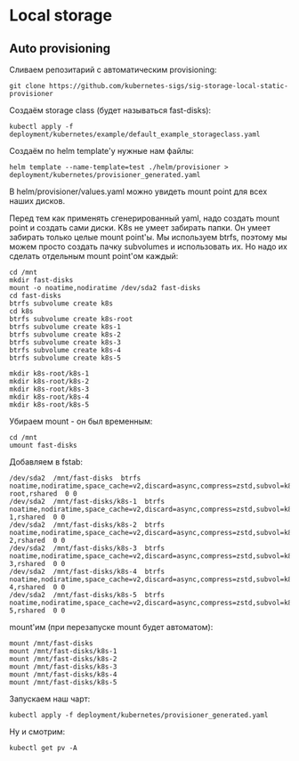 # Local storage

## Auto provisioning

Сливаем репозитарий с автоматическим provisioning:

```
git clone https://github.com/kubernetes-sigs/sig-storage-local-static-provisioner
```

Создаём storage class (будет называться fast-disks):

```
kubectl apply -f deployment/kubernetes/example/default_example_storageclass.yaml
```

Создаём по helm template'у нужные нам файлы:

```
helm template --name-template=test ./helm/provisioner > deployment/kubernetes/provisioner_generated.yaml
```

В helm/provisioner/values.yaml можно увидеть mount point для всех наших дисков.

Перед тем как применять сгенерированный yaml, надо создать mount point и создать сами диски.
K8s не умеет забирать папки. Он умеет забирать только целые mount point'ы.
Мы используем btrfs, поэтому мы можем просто создать пачку subvolumes и использовать их.
Но надо их сделать отдельным mount point'ом каждый:

```
cd /mnt
mkdir fast-disks
mount -o noatime,nodiratime /dev/sda2 fast-disks
cd fast-disks
btrfs subvolume create k8s
cd k8s
btrfs subvolume create k8s-root
btrfs subvolume create k8s-1
btrfs subvolume create k8s-2
btrfs subvolume create k8s-3
btrfs subvolume create k8s-4
btrfs subvolume create k8s-5

mkdir k8s-root/k8s-1
mkdir k8s-root/k8s-2
mkdir k8s-root/k8s-3
mkdir k8s-root/k8s-4
mkdir k8s-root/k8s-5
```

Убираем mount - он был временным:

```
cd /mnt
umount fast-disks
```

Добавляем в fstab:

```
/dev/sda2  /mnt/fast-disks  btrfs noatime,nodiratime,space_cache=v2,discard=async,compress=zstd,subvol=k8s/k8s-root,rshared  0 0
/dev/sda2  /mnt/fast-disks/k8s-1  btrfs noatime,nodiratime,space_cache=v2,discard=async,compress=zstd,subvol=k8s/k8s-1,rshared  0 0
/dev/sda2  /mnt/fast-disks/k8s-2  btrfs noatime,nodiratime,space_cache=v2,discard=async,compress=zstd,subvol=k8s/k8s-2,rshared  0 0
/dev/sda2  /mnt/fast-disks/k8s-3  btrfs noatime,nodiratime,space_cache=v2,discard=async,compress=zstd,subvol=k8s/k8s-3,rshared  0 0
/dev/sda2  /mnt/fast-disks/k8s-4  btrfs noatime,nodiratime,space_cache=v2,discard=async,compress=zstd,subvol=k8s/k8s-4,rshared  0 0
/dev/sda2  /mnt/fast-disks/k8s-5  btrfs noatime,nodiratime,space_cache=v2,discard=async,compress=zstd,subvol=k8s/k8s-5,rshared  0 0
```

mount'им (при перезапуске mount будет автоматом):

```
mount /mnt/fast-disks
mount /mnt/fast-disks/k8s-1
mount /mnt/fast-disks/k8s-2
mount /mnt/fast-disks/k8s-3
mount /mnt/fast-disks/k8s-4
mount /mnt/fast-disks/k8s-5
```

Запускаем наш чарт:

```
kubectl apply -f deployment/kubernetes/provisioner_generated.yaml
```

Ну и смотрим:

```
kubectl get pv -A
```

